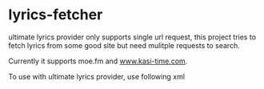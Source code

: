 lyrics-fetcher
====================================================
ultimate lyrics provider only supports single url request, this project tries to
fetch lyrics from some good site but need mulitple requests to search.

Currently it supports moe.fm and www.kasi-time.com.

To use with ultimate lyrics provider, use following xml

 <?xml version="1.0" encoding="UTF-8"?>
 <lyricproviders>
   <provider name="name-you-want" charset="utf-8" url="http://host:port/?title={title}&amp;artist={artist}">
     <extract>
       <item begin="" end="null"/>
     </extract>
   </provider>
 </lyricproviders>
